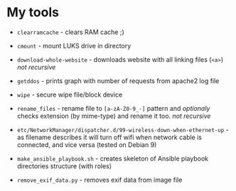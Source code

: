 # My tools

* `clearramcache` - clears RAM cache ;)
* `cmount` - mount LUKS drive in directory
* `download-whole-website` - downloads website with all linking files (`<a>`) _not recursive_
* `getddos` - prints graph with number of requests from apache2 log file
* `wipe` - secure wipe file/block device
* `rename_files` - rename file to `[a-zA-Z0-9_-]` pattern and _optionaly_ checks extension (by mime-type) and rename it too. _not recursive_

* `etc/NetworkManager/dispatcher.d/99-wireless-down-when-ethernet-up` - as filename describes it will turn off wifi when network cable is connected, and vice versa (tested on Debian 9)
* `make_ansible_playbook.sh` - creates skeleton of Ansible playbook directories structure (with roles)
* `remove_exif_data.py` - removes exif data from image file
